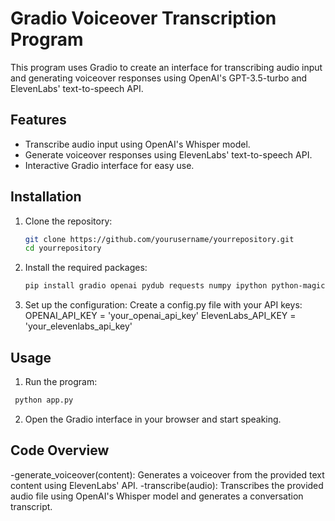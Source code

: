 # Gradio Voiceover Transcription Program

This program uses Gradio to create an interface for transcribing audio input and generating voiceover responses using OpenAI's GPT-3.5-turbo and ElevenLabs' text-to-speech API.

## Features
- Transcribe audio input using OpenAI's Whisper model.
- Generate voiceover responses using ElevenLabs' text-to-speech API.
- Interactive Gradio interface for easy use.

## Installation
1. Clone the repository:
   ```bash
   git clone https://github.com/yourusername/yourrepository.git
   cd yourrepository
   ```
2. Install the required packages:
   ```bash
   pip install gradio openai pydub requests numpy ipython python-magic

   ```
3. Set up the configuration:
Create a config.py file with your API keys:
OPENAI_API_KEY = 'your_openai_api_key'
ElevenLabs_API_KEY = 'your_elevenlabs_api_key'

## Usage
1. Run the program:
  ```bash
   python app.py
   ```
2. Open the Gradio interface in your browser and start speaking.

## Code Overview
-generate_voiceover(content): Generates a voiceover from the provided text content using ElevenLabs' API.
-transcribe(audio): Transcribes the provided audio file using OpenAI's Whisper model and generates a conversation transcript.




   
